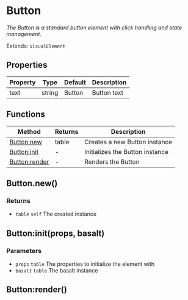 # Button
_The Button is a standard button element with click handling and state management._

Extends: `VisualElement`

## Properties

|Property|Type|Default|Description|
|---|---|---|---|
|text|string|Button|Button text|

## Functions

|Method|Returns|Description|
|---|---|---|
|[Button.new](#button-new)|table|Creates a new Button instance|
|[Button:init](#button-init-props-basalt)|-|Initializes the Button instance|
|[Button:render](#button-render)|-|Renders the Button|

## Button.new()
### Returns
* `table` `self` The created instance

## Button:init(props, basalt)
### Parameters
* `props` `table` The properties to initialize the element with
* `basalt` `table` The basalt instance

## Button:render()